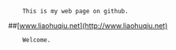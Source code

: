         This is my web page on github. 
        

##[www.liaohuqiu.net](http://www.liaohuqiu.net)



        Welcome.

